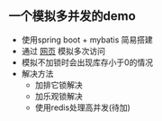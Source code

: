 ##  一个模拟多并发的demo
* 使用spring boot + mybatis 简易搭建
* 通过 [网页](./testHtml/test.html) 模拟多次访问
* 模拟不加锁时会出现库存小于0的情况
* 解决方法
    * 加排它锁解决
    * 加乐观锁解决
    * 使用redis处理高并发(待加)
